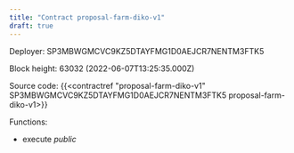 ```yaml
---
title: "Contract proposal-farm-diko-v1"
draft: true
---
```

Deployer: SP3MBWGMCVC9KZ5DTAYFMG1D0AEJCR7NENTM3FTK5


 



Block height: 63032 (2022-06-07T13:25:35.000Z)

Source code: {{<contractref "proposal-farm-diko-v1" SP3MBWGMCVC9KZ5DTAYFMG1D0AEJCR7NENTM3FTK5 proposal-farm-diko-v1>}}

Functions:

* execute _public_
